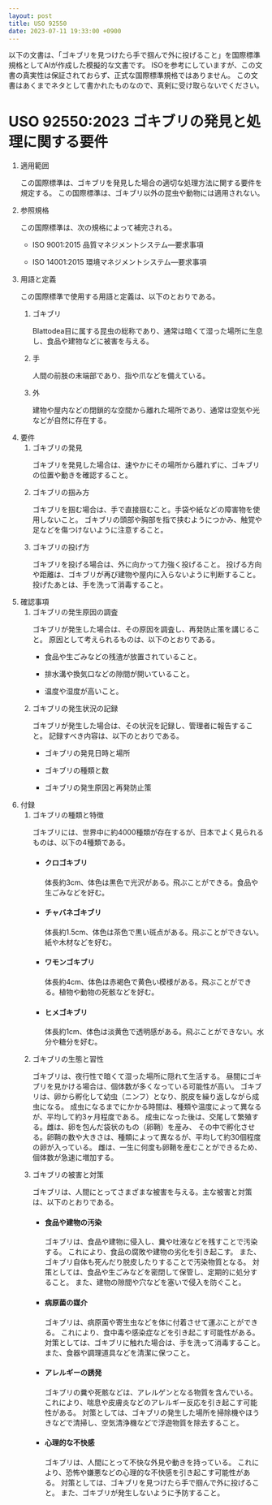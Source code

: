 ```yaml
---
layout: post
title: USO 92550
date: 2023-07-11 19:33:00 +0900
---
```


<head>
    <meta charset="UTF-8">
    <link rel="stylesheet" href="/css/style.css" type="text/css">
</head>

<body>
    <p class="attention">
        以下の文書は、「ゴキブリを見つけたら手で掴んで外に投げること」を国際標準規格としてAIが作成した模擬的な文書です。
        ISOを参考にしていますが、この文書の真実性は保証されておらず、正式な国際標準規格ではありません。
        この文書はあくまでネタとして書かれたものなので、真剣に受け取らないでください。
    </p>
    <h1>USO 92550:2023 ゴキブリの発見と処理に関する要件</h1>
    <ol>
        <li>適用範囲
            <p>
                この国際標準は、ゴキブリを発見した場合の適切な処理方法に関する要件を規定する。
                この国際標準は、ゴキブリ以外の昆虫や動物には適用されない。
            </p>
        </li>
        <li>参照規格
            <p>
                この国際標準は、次の規格によって補完される。
            </p>
            <ul>
                <li>
                    <p>ISO 9001:2015 品質マネジメントシステム―要求事項</p>
                </li>
                <li>
                    <p>ISO 14001:2015 環境マネジメントシステム―要求事項</p>
                </li>
            </ul>
        </li>
        <li>用語と定義
            <p>
                この国際標準で使用する用語と定義は、以下のとおりである。
            </p>
            <ol>
                <li>
                    ゴキブリ
                    <p>
                        Blattodea目に属する昆虫の総称であり、通常は暗くて湿った場所に生息し、食品や建物などに被害を与える。
                    </p>
                </li>
                <li>
                    手
                    <p>
                        人間の前肢の末端部であり、指や爪などを備えている。
                    </p>
                </li>
                <li>
                    外
                    <p>
                        建物や屋内などの閉鎖的な空間から離れた場所であり、通常は空気や光などが自然に存在する。
                    </p>
                </li>
            </ol>
        </li>
        <li>要件
            <ol>
                <li>
                    ゴキブリの発見
                    <p>
                        ゴキブリを発見した場合は、速やかにその場所から離れずに、ゴキブリの位置や動きを確認すること。
                    </p>
                </li>
                <li>
                    ゴキブリの掴み方
                    <p>
                        ゴキブリを掴む場合は、手で直接掴むこと。手袋や紙などの障害物を使用しないこと。
                        ゴキブリの頭部や胸部を指で挟むようにつかみ、触覚や足などを傷つけないように注意すること。
                    </p>
                </li>
                <li>
                    ゴキブリの投げ方
                    <p>
                        ゴキブリを投げる場合は、外に向かって力強く投げること。
                        投げる方向や距離は、ゴキブリが再び建物や屋内に入らないように判断すること。
                        投げたあとは、手を洗って消毒すること。
                    </p>
                </li>
            </ol>
        </li>
        <li>確認事項
            <ol>
                <li>
                    ゴキブリの発生原因の調査
                    <p>
                        ゴキブリが発生した場合は、その原因を調査し、再発防止策を講じること。
                        原因として考えられるものは、以下のとおりである。
                    </p>
                    <ul>
                        <li>
                            <p>食品や生ごみなどの残渣が放置されていること。</p>
                        </li>
                        <li>
                            <p>排水溝や換気口などの隙間が開いていること。</p>
                        </li>
                        <li>
                            <p>温度や湿度が高いこと。</p>
                        </li>
                    </ul>
                </li>
                <li>
                    ゴキブリの発生状況の記録
                    <p>
                        ゴキブリが発生した場合は、その状況を記録し、管理者に報告すること。
                        記録すべき内容は、以下のとおりである。
                    </p>
                    <ul>
                        <li>
                            <p>ゴキブリの発見日時と場所</p>
                        </li>
                        <li>
                            <p>ゴキブリの種類と数</p>
                        </li>
                        <li>
                            <p>ゴキブリの発生原因と再発防止策</p>
                        </li>
                    </ul>
                </li>
            </ol>
        </li>
        <li>付録
            <ol>
                <li>
                    ゴキブリの種類と特徴
                    <p>
                        ゴキブリには、世界中に約4000種類が存在するが、日本でよく見られるものは、以下の4種類である。
                    </p>
                    <ul>
                        <li>
                            <h4>クロゴキブリ</h4>
                            <p>
                                体長約3cm、体色は黒色で光沢がある。飛ぶことができる。食品や生ごみなどを好む。
                            </p>
                        </li>
                        <li>
                            <h4>チャバネゴキブリ</h4>
                            <p>
                                体長約1.5cm、体色は茶色で黒い斑点がある。飛ぶことができない。紙や木材などを好む。
                            </p>
                        </li>
                        <li>
                            <h4>ワモンゴキブリ</h4>
                            <p>
                                体長約4cm、体色は赤褐色で黄色い模様がある。飛ぶことができる。植物や動物の死骸などを好む。
                            </p>
                        </li>
                        <li>
                            <h4>ヒメゴキブリ</h4>
                            <p>
                                体長約1cm、体色は淡黄色で透明感がある。飛ぶことができない。水分や糖分を好む。
                            </p>
                        </li>
                    </ul>
                </li>
                <li>
                    ゴキブリの生態と習性
                    <p>
                        ゴキブリは、夜行性で暗くて湿った場所に隠れて生活する。
                        昼間にゴキブリを見かける場合は、個体数が多くなっている可能性が高い。
                        ゴキブリは、卵から孵化して幼虫（ニンフ）となり、脱皮を繰り返しながら成虫になる。
                        成虫になるまでにかかる時間は、種類や温度によって異なるが、平均して約3ヶ月程度である。
                        成虫になった後は、交尾して繁殖する。雌は、卵を包んだ袋状のもの（卵鞘）を産み、
                        その中で孵化させる。卵鞘の数や大きさは、種類によって異なるが、平均して約30個程度の卵が入っている。
                        雌は、一生に何度も卵鞘を産むことができるため、個体数が急速に増加する。
                    </p>
                </li>
                <li>
                    ゴキブリの被害と対策
                    <p>
                        ゴキブリは、人間にとってさまざまな被害を与える。主な被害と対策は、以下のとおりである。
                    </p>
                    <ul>
                        <li>
                            <h4>食品や建物の汚染</h4>
                            <p>
                                ゴキブリは、食品や建物に侵入し、糞や吐液などを残すことで汚染する。
                                これにより、食品の腐敗や建物の劣化を引き起こす。
                                また、ゴキブリ自体も死んだり脱皮したりすることで汚染物質となる。
                                対策としては、食品や生ごみなどを密閉して保管し、定期的に処分すること。
                                また、建物の隙間や穴などを塞いで侵入を防ぐこと。
                            </p>
                        </li>
                        <li>
                            <h4>病原菌の媒介</h4>
                            <p>
                                ゴキブリは、病原菌や寄生虫などを体に付着させて運ぶことができる。
                                これにより、食中毒や感染症などを引き起こす可能性がある。
                                対策としては、ゴキブリに触れた場合は、手を洗って消毒すること。
                                また、食器や調理道具などを清潔に保つこと。
                            </p>
                        </li>
                        <li>
                            <h4>アレルギーの誘発</h4>
                            <p>
                                ゴキブリの糞や死骸などは、アレルゲンとなる物質を含んでいる。
                                これにより、喘息や皮膚炎などのアレルギー反応を引き起こす可能性がある。
                                対策としては、ゴキブリの発生した場所を掃除機やほうきなどで清掃し、空気清浄機などで浮遊物質を除去すること。
                            </p>
                        </li>
                        <li>
                            <h4>心理的な不快感</h4>
                            <p>
                                ゴキブリは、人間にとって不快な外見や動きを持っている。
                                これにより、恐怖や嫌悪などの心理的な不快感を引き起こす可能性がある。
                                対策としては、ゴキブリを見つけたら手で掴んで外に投げること。
                                また、ゴキブリが発生しないように予防すること。
                            </p>
                        </li>
                    </ul>
                </li>
            </ol>
        </li>
    </ol>
</body>
